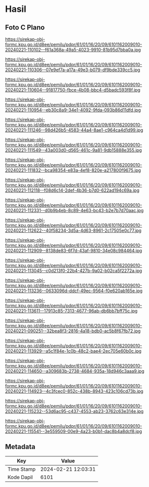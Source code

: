 # Hasil

## Foto C Plano

https://sirekap-obj-formc.kpu.go.id/d8ee/pemilu/pdpr/61/01/16/20/09/6101162009010-20240221-110102--f61a368a-49a5-4023-9910-81b95d7bba0a.jpg

https://sirekap-obj-formc.kpu.go.id/d8ee/pemilu/pdpr/61/01/16/20/09/6101162009010-20240221-110306--07e9ef7a-a17a-49e3-b079-df9bde339cc5.jpg

https://sirekap-obj-formc.kpu.go.id/d8ee/pemilu/pdpr/61/01/16/20/09/6101162009010-20240221-110604--91817750-fbce-4b08-bbc4-d5badc593f8f.jpg

https://sirekap-obj-formc.kpu.go.id/d8ee/pemilu/pdpr/61/01/16/20/09/6101162009010-20240221-110954--eb30c8a9-34e1-4092-9fda-093b86d11dfd.jpg

https://sirekap-obj-formc.kpu.go.id/d8ee/pemilu/pdpr/61/01/16/20/09/6101162009010-20240221-111246--98d426b5-4583-44a4-8ae1-c964ca4d1d99.jpg

https://sirekap-obj-formc.kpu.go.id/d8ee/pemilu/pdpr/61/01/16/20/09/6101162009010-20240221-111549--43a003d0-d565-461c-9a81-9db15888e355.jpg

https://sirekap-obj-formc.kpu.go.id/d8ee/pemilu/pdpr/61/01/16/20/09/6101162009010-20240221-111832--bca98354-e83a-4ef8-820e-a217800f9675.jpg

https://sirekap-obj-formc.kpu.go.id/d8ee/pemilu/pdpr/61/01/16/20/09/6101162009010-20240221-112118--f08d6c14-2def-4b36-b7d0-622ad194c69a.jpg

https://sirekap-obj-formc.kpu.go.id/d8ee/pemilu/pdpr/61/01/16/20/09/6101162009010-20240221-112331--d0b9b4eb-8c89-4e63-bc43-b2e7b7d70aac.jpg

https://sirekap-obj-formc.kpu.go.id/d8ee/pemilu/pdpr/61/01/16/20/09/6101162009010-20240221-112622--40f58234-3d5a-4d63-8961-2c17505e0c77.jpg

https://sirekap-obj-formc.kpu.go.id/d8ee/pemilu/pdpr/61/01/16/20/09/6101162009010-20240221-112909--8138de83-6f7d-43af-9810-34e08c984464.jpg

https://sirekap-obj-formc.kpu.go.id/d8ee/pemilu/pdpr/61/01/16/20/09/6101162009010-20240221-113045--c0d213f0-22b4-427b-9a02-b02ca5f2272a.jpg

https://sirekap-obj-formc.kpu.go.id/d8ee/pemilu/pdpr/61/01/16/20/09/6101162009010-20240221-113236--0633096d-ddcf-49ec-9564-f0e620ab165e.jpg

https://sirekap-obj-formc.kpu.go.id/d8ee/pemilu/pdpr/61/01/16/20/09/6101162009010-20240221-113611--17913c85-7313-4677-96ab-db6bb7bff75c.jpg

https://sirekap-obj-formc.kpu.go.id/d8ee/pemilu/pdpr/61/01/16/20/09/6101162009010-20240221-090251--32bea8f3-2816-4a18-bdb0-ac5b8f67fb72.jpg

https://sirekap-obj-formc.kpu.go.id/d8ee/pemilu/pdpr/61/01/16/20/09/6101162009010-20240221-113929--a5c1f84e-1c0b-48c2-bae4-2ec705e60b0c.jpg

https://sirekap-obj-formc.kpu.go.id/d8ee/pemilu/pdpr/61/01/16/20/09/6101162009010-20240221-114650--a309683b-2738-4684-935a-18d946c3aaa9.jpg

https://sirekap-obj-formc.kpu.go.id/d8ee/pemilu/pdpr/61/01/16/20/09/6101162009010-20240221-114923--4c3fcec0-852c-438b-8943-423c106cd73b.jpg

https://sirekap-obj-formc.kpu.go.id/d8ee/pemilu/pdpr/61/01/16/20/09/6101162009010-20240221-115232--53d6ac95-c437-4553-ab23-3762c63e314e.jpg

https://sirekap-obj-formc.kpu.go.id/d8ee/pemilu/pdpr/61/01/16/20/09/6101162009010-20240221-115541--3e559509-00e9-4a23-b0b1-dac8b4a8dcf8.jpg


## Metadata

| Key        | Value               |
| ---------- | ------------------- |
| Time Stamp | 2024-02-21 12:03:31 |
| Kode Dapil | 6101                |



